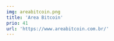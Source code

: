 ```yaml
---
img: areabitcoin.png
title: 'Area Bitcoin'
prio: 41
url: 'https://www.areabitcoin.com.br/'
---
```

















